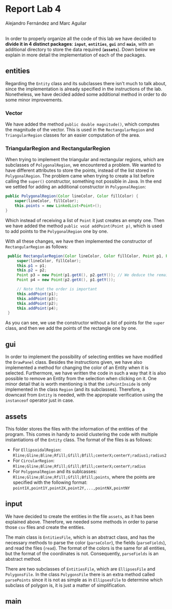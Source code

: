 # Report Lab 4
Alejandro Fernández and Marc Aguilar
<br>
<br>

In order to properly organize all the code of this lab we have decided to **divide it in 4 distinct packages**: **`input`**, **`entities`**, **`gui`** and **`main`**, with an additional directory to store the data required (**`assets`**). Down below we explain in more detail the implementation of each of the packages.

## entities

Regarding the `Entity` class and its subclasses there isn't much to talk about, since the implementation is already specified in the instructions of the lab. Nonetheless, we have decided added some additional method in order to do some minor improvements.

### Vector

We have added the method `public double magnitude()`, which computes the magnitude of the vector. This is used in the `RectangularRegion` and `TriangularRegion` classes for an easier computation of the area.

### TriangularRegion and RectangularRegion

When trying to implement the triangular and rectangular regions, which are subclasses of `PolygonalRegion`, we encountered a problem. We wanted to have different attributes to store the points, instead of the list stored in `PolygonalRegion`. The problem came when trying to create a list before calling the `super()` constructor, something not possible in Java. In the end we settled for adding an additional constructor in `PolygonalRegion`:

```java
public PolygonalRegion(Color lineColor, Color fillColor) {
    super(lineColor, fillColor);
    this.points = new LinkedList<Point>();
}
```

Which instead of receiving a list of `Point` it just creates an empty one. Then we have added the method `public void addPoint(Point p)`, which is used to add points to the `PolygonalRegion` one by one.

With all these changes, we have then implemented the constructor of `RectangularRegion` as follows:

```java
 public RectangularRegion(Color lineColor, Color fillColor, Point p1, Point p2) {
     super(lineColor, fillColor);
     this.p1 = p1;
     this.p2 = p2;
     Point p3 = new Point(p1.getX(), p2.getY()); // We deduce the remaining points of the rectangle
     Point p4 = new Point(p2.getX(), p1.getY());

     // Note that the order is important
     this.addPoint(p1);
     this.addPoint(p3);
     this.addPoint(p2);
     this.addPoint(p4);
 }
```

As you can see, we use the constructor without a list of points for the `super` class, and then we add the points of the rectangle one by one.

## gui

In order to implement the possibility of selecting entities we have modified the `DrawPanel` class. Besides the instructions given, we have also implemented a method for changing the color of an Entity when it is selected. Furthermore, we have written the code in such a way that it is also possible to remove an Entity from the selection when clicking on it. One minor detail that is worth mentioning is that the `isPointInside` is only implemented in the class `Region` (and its subclasses). Therefore, a downcast from `Entity` is needed, with the appropiate verification using the `instanceof` operator just in case.

## assets

This folder stores the files with the information of the entities of the program. This comes in handy to avoid clustering the code with multiple instantiations of the `Entity` class. The format of the files is as follows:
* For `EllipsoidalRegion`: `Rline;Gline;Bline;Rfill;Gfill;Bfill;centerX;centerY;radius1;radius2`
* For `CircularRegion`: `Rline;Gline;Bline;Rfill;Gfill;Bfill;centerX;centerY;radius`
* For `PolygonalRegion` and its sublcasses: `Rline;Gline;Bline;Rfill;Gfill;Bfill;points`, where the points are specified with the following format: `point1X,point1Y,point2X,point2Y,...,pointNX,pointNY`

## input

We have decided to create the entities in the file `assets`, as it has been explained above. Therefore, we needed some methods in order to parse those `csv` files and create the entities. 

The main class is `EntitiesFile`, which is an abstract class, and has the necessary methods to parse the color (`parseColor`), the fields (`parseFields`), and read the files (`read`). The format of the colors is the same for all entities, but the format of the coordinates is not. Consequently, `parseFields` is an abstract method. 

There are two subclasses of `EntitiesFile`, which are `EllipsesFile` and `PolygonsFile`. In the class `PolygonsFile` there is an extra method called `parsePoints` since it is not as simple as in `EllipsesFile` to determine which subclass of polygon is, it is just a matter of simplification. 


## main





